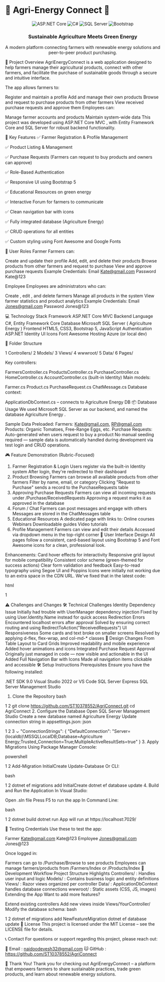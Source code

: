 # 🌱 Agri-Energy Connect 🔋

<div align="center">
  
  ![ASP.NET Core](https://img.shields.io/badge/ASP.NET%20Core-9.0-blue?style=for-the-badge&logo=dotnet)
  ![C#](https://img.shields.io/badge/C%23-13.0-purple?style=for-the-badge&logo=csharp)
  ![SQL Server](https://img.shields.io/badge/SQL%20Server-2019-red?style=for-the-badge&logo=microsoftsqlserver)
  ![Bootstrap](https://img.shields.io/badge/Bootstrap-5.0-blueviolet?style=for-the-badge&logo=bootstrap)
  

<h3>Sustainable Agriculture Meets Green Energy</h3>

<p>A modern platform connecting farmers with renewable energy solutions and peer-to-peer product purchasing.</p>

</div>

🧾 Project Overview
AgriEnergyConnect is a web application designed to help farmers manage their agricultural products, connect with other farmers, and facilitate the purchase of sustainable goods through a secure and intuitive interface.

The app allows farmers to:

Register and maintain a profile
Add and manage their own products
Browse and request to purchase products from other farmers
View received purchase requests and approve them
Employees can:

Manage farmer accounts and products
Maintain system-wide data
This project was developed using ASP.NET Core MVC , with Entity Framework Core and SQL Server for robust backend functionality.

🚀 Key Features
✅ Farmer Registration & Profile Management

✅ Product Listing & Management

✅ Purchase Requests (Farmers can request to buy products and owners can approve)

✅ Role-Based Authentication

✅ Responsive UI using Bootstrap 5

✅ Educational Resources on green energy

✅ Interactive Forum for farmers to communicate

✅ Clean navigation bar with icons

✅ Fully integrated database (Agriculture Energy)

✅ CRUD operations for all entities

✅ Custom styling using Font Awesome and Google Fonts

👥 User Roles
Farmer
Farmers can:

Create and update their profile
Add, edit, and delete their products
Browse products from other farmers and request to purchase
View and approve purchase requests
Example Credentials:
Email
Kate@gmail.com
Password
Kate@123

Employee
Employees are administrators who can:

Create , edit , and delete farmers
Manage all products in the system
View farmer statistics and product analytics
Example Credentials:
Email
Jones@gmail.com
Password
Jones@123

💻 Technology Stack
Framework
ASP.NET Core MVC
Backend Language
C#, Entity Framework Core
Database
Microsoft SQL Server (
Agriculture Energy
)
Frontend
HTML5, CSS3, Bootstrap 5, JavaScript
Authentication
ASP.NET Identity UI
Icons
Font Awesome
Hosting
Azure (or local dev)

📁 Folder Structure


1 Controllers/
2 Models/
3 Views/
4 wwwroot/
5 Data/
6 Pages/

Key controllers:

FarmersController.cs
ProductsController.cs
PurchaseController.cs
HomeController.cs
AccountController.cs (built-in Identity)
Main models:

Farmer.cs
Product.cs
PurchaseRequest.cs
ChatMessage.cs
Database context:

ApplicationDbContext.cs – connects to Agriculture Energy DB
📦 Database Usage
We used Microsoft SQL Server as our backend, and named the database Agriculture Energy .

Sample Data Preloaded:
Farmers: Kate@gmail.com, RP@gmail.com
Products: Organic Tomatoes, Free-Range Eggs, etc.
Purchase Requests: Auto-generated when users request to buy a product
No manual seeding required — sample data is automatically handled during development via test login and CRUD operations. 

🎮 Feature Demonstration (Rubric-Focused)
1. Farmer Registration & Login
Users register via the built-in Identity system
After login, they're redirected to their dashboard
2. Product Browsing
Farmers can browse all available products from other farmers
Filter by name, email, or category
Clicking "Request to Purchase" sends a record to the PurchaseRequests table
3. Approving Purchase Requests
Farmers can view all incoming requests under /Purchase/ReceivedRequests
Approving a request marks it as approved in the database
4. Forum / Chat
Farmers can post messages and engage with others
Messages are stored in the ChatMessages table
5. Educational Resources
A dedicated page with links to:
Online courses
Webinars
Downloadable guides
Video tutorials
6. Profile Management
Farmers can view and edit their details
Accessed via dropdown menu in the top-right corner
🎨 User Interface Design
All pages follow a consistent, card-based layout using Bootstrap 5 and Font Awesome icons for a clean, professional look.

Enhancements:
Card hover effects for interactivity
Responsive grid layout for mobile compatibility
Consistent color scheme (green-themed for success actions)
Clear form validation and feedback
Easy-to-read typography using Segoe UI and Poppins
Icons were initially not working due to an extra space in the CDN URL. We've fixed that in the latest code:

html


1
<link rel="stylesheet" href="https://cdnjs.cloudflare.com/ajax/libs/font-awesome/6.5.0/css/all.min.css " />
⚠️ Challenges and Changes
🛠️ Technical Challenges
Identity Dependency Issue
Initially had trouble with UserManager<IdentityUser> dependency injection
Fixed by using User.Identity.Name instead for quick access
Redirection Errors
Encountered localhost errors after approval
Solved by ensuring correct routing and using RedirectToAction("ReceivedRequests")
UI Responsiveness
Some cards and text broke on smaller screens
Resolved by applying d-flex, flex-wrap, and col-md-* classes
🔄 Design Changes
From Table Layout to Card Grids
Improved readability and mobile experience
Added hover animations and icons
Integrated Purchase Request Approval
Originally just managed in code — now visible and actionable in the UI
Added Full Navigation Bar with Icons
Made all navigation items clickable and accessible
🛠️ Setup Instructions
Prerequisites
Ensure you have the following installed:

.NET SDK 9.0
Visual Studio 2022 or VS Code
SQL Server Express
SQL Server Management Studio
1. Clone the Repository
bash


1
2
git clone https://github.com/ST10378552/AgriConnect.git 
cd AgriConnect
2. Configure the Database
Open SQL Server Management Studio
Create a new database named Agriculture Energy
Update connection string in appsettings.json:
json


1
2
3
⌄
"ConnectionStrings": {
  "DefaultConnection": "Server=(localdb)\\MSSQLLocalDB;Database=Agriculture Energy;Trusted_Connection=True;MultipleActiveResultSets=true"
}
3. Apply Migrations
Using Package Manager Console:

powershell


1
2
Add-Migration InitialCreate
Update-Database
Or CLI:

bash


1
2
dotnet ef migrations add InitialCreate
dotnet ef database update
4. Build and Run the Application
In Visual Studio:

Open .sln file
Press F5 to run the app
In Command Line:

bash


1
2
dotnet build
dotnet run
App will run at https://localhost:7029/

🧪 Testing Credentials
Use these to test the app:

Farmer
Kate@gmail.com
Kate@123
Employee
Jones@gmail.com
Jones@123

Once logged in:

Farmers can go to /Purchase/Browse to see products
Employees can manage farmers/products from /Farmers/Index or /Products/Index
📝 Development Workflow
Project Structure Highlights
Controllers/ : Handles user input and logic
Models/ : Contains business logic and entity definitions
Views/ : Razor views organized per controller
Data/ : ApplicationDbContext handles database connections
wwwroot/ : Static assets (CSS, JS, images)
Extending the App
Want to add more features?

Extend existing controllers
Add new views inside Views/YourController/
Modify the database schema:
bash


1
2
dotnet ef migrations add NewFeatureMigration
dotnet ef database update
📄 License
This project is licensed under the MIT License – see the LICENSE file for details.

📞 Contact
For questions or support regarding this project, please reach out:

📧 Email : naidoodevesh32@gmail.com
🐱 GitHub : https://github.com/ST10378552/AgriConnect

🙌 Thank You!
Thank you for checking out AgriEnergyConnect – a platform that empowers farmers to share sustainable practices, trade green products, and learn about renewable energy solutions.
